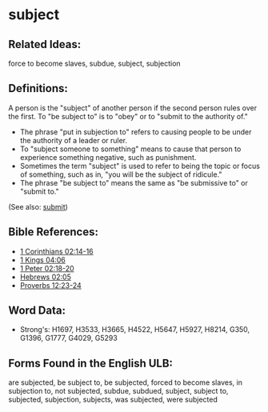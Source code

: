 # subject

## Related Ideas:

force to become slaves, subdue, subject, subjection

## Definitions:

A person is the "subject" of another person if the second person rules over the first. To "be subject to" is to "obey" or to "submit to the authority of."

* The phrase "put in subjection to" refers to causing people to be under the authority of a leader or ruler.
* To "subject someone to something" means to cause that person to experience something negative, such as punishment.
* Sometimes the term "subject" is used to refer to being the topic or focus of something, such as in, "you will be the subject of ridicule."
* The phrase "be subject to" means the same as "be submissive to" or "submit to."

(See also: [submit](../other/submit.md))

## Bible References:

* [1 Corinthians 02:14-16](rc://en/tn/help/1co/02/14)
* [1 Kings 04:06](rc://en/tn/help/1ki/04/06)
* [1 Peter 02:18-20](rc://en/tn/help/1pe/02/18)
* [Hebrews 02:05](rc://en/tn/help/heb/02/05)
* [Proverbs 12:23-24](rc://en/tn/help/pro/12/23)

## Word Data:

* Strong's: H1697, H3533, H3665, H4522, H5647, H5927, H8214, G350, G1396, G1777, G4029, G5293

## Forms Found in the English ULB:

are subjected, be subject to, be subjected, forced to become slaves, in subjection to, not subjected, subdue, subdued, subject, subject to, subjected, subjection, subjects, was subjected, were subjected


